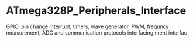 # ATmega328P_Peripherals_Interface
 GPIO, pin change interrupt, timers, wave generator, PWM, frequncy measurement, ADC and sommunication protocols interfacing.ment interfac
